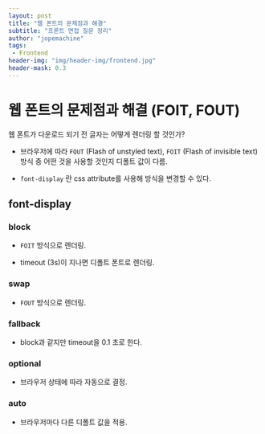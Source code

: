 ```yaml
---
layout: post
title: "웹 폰트의 문제점과 해결"
subtitle: "프론트 면접 질문 정리"
author: "jopemachine"
tags: 
 - Frontend
header-img: "img/header-img/frontend.jpg"
header-mask: 0.3
---
```


# 웹 폰트의 문제점과 해결 (FOIT, FOUT)

웹 폰트가 다운로드 되기 전 글자는 어떻게 렌더링 할 것인가?

- 브라우저에 따라 `FOUT` (Flash of unstyled text), `FOIT` (Flash of invisible text) 방식 중 어떤 것을 사용할 것인지 디폴트 값이 다름.

- `font-display` 란 css attribute를 사용해 방식을 변경할 수 있다.

## font-display

### block

- `FOIT` 방식으로 렌더링.

- timeout (3s)이 지나면 디폴트 폰트로 렌더링.

### swap

- `FOUT` 방식으로 렌더링.

### fallback

- block과 같지만 timeout을 0.1 초로 한다.

### optional

- 브라우저 상태에 따라 자동으로 결정.

### auto

- 브라우저마다 다른 디폴트 값을 적용.